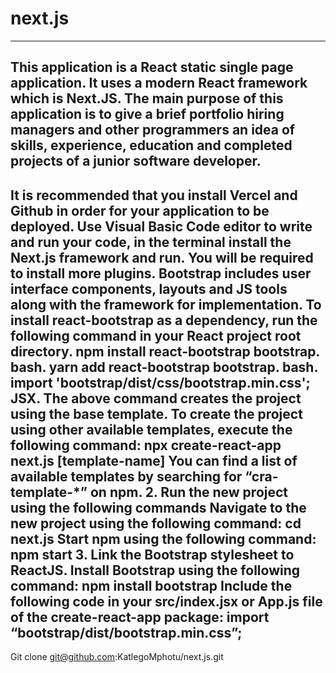 # next.js
-----------------------------------------------------------------------------------------------------------------------------------------------------------------------------------
This application is a React static single page application. It uses a modern React framework which is Next.JS. The main purpose of this application is to give a brief portfolio hiring managers and other programmers an idea of skills, experience, education and completed projects of a junior software developer.
-----------------------------------------------------------------------------------------------------------------------------------------------------------------------------------
It is recommended that you install Vercel and Github in order for your application to be deployed. Use Visual Basic Code editor to write and run your code, in the terminal install the Next.js framework and run. You will be required to install more plugins. Bootstrap includes user interface components, layouts and JS tools along with the framework for implementation. To install react-bootstrap as a dependency, run the following command in your React project root directory.
npm install react-bootstrap bootstrap. bash.
yarn add react-bootstrap bootstrap. bash.
import 'bootstrap/dist/css/bootstrap.min.css'; JSX.
The above command creates the project using the base template. To create the project using other available templates, execute the following command:
npx create-react-app next.js [template-name]
You can find a list of available templates by searching for “cra-template-*” on npm.
2. Run the new project using the following commands
Navigate to the new project using the following command:
cd next.js
Start npm using the following command:
npm start
3. Link the Bootstrap stylesheet to ReactJS.
Install Bootstrap using the following command:
npm install bootstrap
Include the following code in your src/index.jsx or App.js file of the  create-react-app package:
import “bootstrap/dist/bootstrap.min.css”;
-----------------------------------------------------------------------------------------------------------------------------------------------------------------------------------
Git clone git@github.com:KatlegoMphotu/next.js.git
